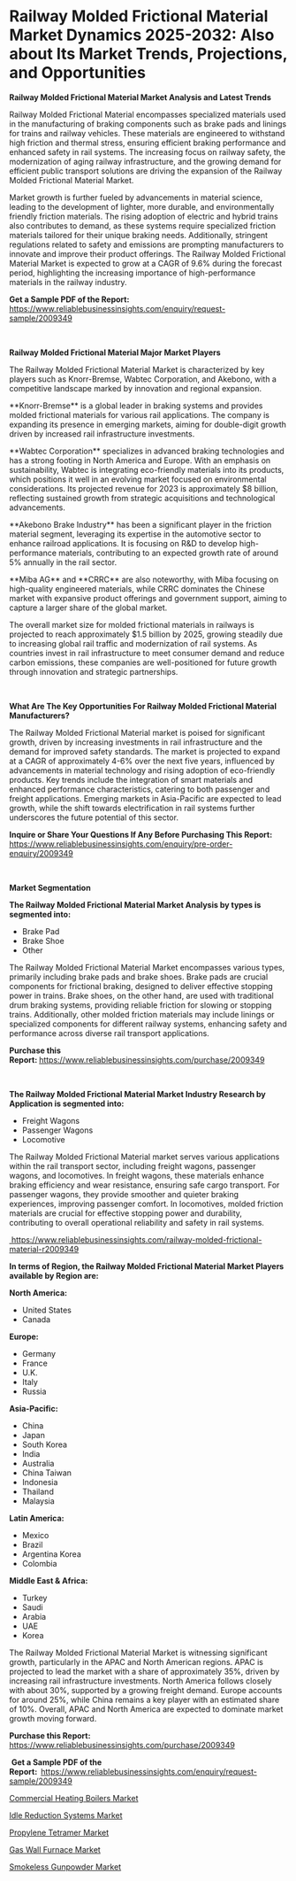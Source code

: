 <p><h1>Railway Molded Frictional Material Market Dynamics 2025-2032: Also about Its Market Trends, Projections, and Opportunities</h1></p><p><strong>Railway Molded Frictional Material Market Analysis and Latest Trends</strong></p>
<p><p>Railway Molded Frictional Material encompasses specialized materials used in the manufacturing of braking components such as brake pads and linings for trains and railway vehicles. These materials are engineered to withstand high friction and thermal stress, ensuring efficient braking performance and enhanced safety in rail systems. The increasing focus on railway safety, the modernization of aging railway infrastructure, and the growing demand for efficient public transport solutions are driving the expansion of the Railway Molded Frictional Material Market.</p><p>Market growth is further fueled by advancements in material science, leading to the development of lighter, more durable, and environmentally friendly friction materials. The rising adoption of electric and hybrid trains also contributes to demand, as these systems require specialized friction materials tailored for their unique braking needs. Additionally, stringent regulations related to safety and emissions are prompting manufacturers to innovate and improve their product offerings. The Railway Molded Frictional Material Market is expected to grow at a CAGR of 9.6% during the forecast period, highlighting the increasing importance of high-performance materials in the railway industry.</p></p>
<p><strong>Get a Sample PDF of the Report:&nbsp;</strong> <a href="https://www.reliablebusinessinsights.com/enquiry/request-sample/2009349?utm_campaign=1113&utm_medium=2&utm_source=Github&utm_content=ia&utm_term=30012025&utm_id=railway-molded-frictional-material">https://www.reliablebusinessinsights.com/enquiry/request-sample/2009349</a></p>
<p>&nbsp;</p>
<p><strong>Railway Molded Frictional Material Major Market Players</strong></p>
<p><p>The Railway Molded Frictional Material Market is characterized by key players such as Knorr-Bremse, Wabtec Corporation, and Akebono, with a competitive landscape marked by innovation and regional expansion.</p><p>**Knorr-Bremse** is a global leader in braking systems and provides molded frictional materials for various rail applications. The company is expanding its presence in emerging markets, aiming for double-digit growth driven by increased rail infrastructure investments.</p><p>**Wabtec Corporation** specializes in advanced braking technologies and has a strong footing in North America and Europe. With an emphasis on sustainability, Wabtec is integrating eco-friendly materials into its products, which positions it well in an evolving market focused on environmental considerations. Its projected revenue for 2023 is approximately $8 billion, reflecting sustained growth from strategic acquisitions and technological advancements.</p><p>**Akebono Brake Industry** has been a significant player in the friction material segment, leveraging its expertise in the automotive sector to enhance railroad applications. It is focusing on R&D to develop high-performance materials, contributing to an expected growth rate of around 5% annually in the rail sector.</p><p>**Miba AG** and **CRRC** are also noteworthy, with Miba focusing on high-quality engineered materials, while CRRC dominates the Chinese market with expansive product offerings and government support, aiming to capture a larger share of the global market.</p><p>The overall market size for molded frictional materials in railways is projected to reach approximately $1.5 billion by 2025, growing steadily due to increasing global rail traffic and modernization of rail systems. As countries invest in rail infrastructure to meet consumer demand and reduce carbon emissions, these companies are well-positioned for future growth through innovation and strategic partnerships.</p></p>
<p>&nbsp;</p>
<p><strong>What Are The Key Opportunities For Railway Molded Frictional Material Manufacturers?</strong></p>
<p><p>The Railway Molded Frictional Material market is poised for significant growth, driven by increasing investments in rail infrastructure and the demand for improved safety standards. The market is projected to expand at a CAGR of approximately 4-6% over the next five years, influenced by advancements in material technology and rising adoption of eco-friendly products. Key trends include the integration of smart materials and enhanced performance characteristics, catering to both passenger and freight applications. Emerging markets in Asia-Pacific are expected to lead growth, while the shift towards electrification in rail systems further underscores the future potential of this sector.</p></p>
<p><strong>Inquire or Share Your Questions If Any Before Purchasing This Report:</strong> <a href="https://www.reliablebusinessinsights.com/enquiry/pre-order-enquiry/2009349?utm_campaign=1113&utm_medium=2&utm_source=Github&utm_content=ia&utm_term=30012025&utm_id=railway-molded-frictional-material">https://www.reliablebusinessinsights.com/enquiry/pre-order-enquiry/2009349</a></p>
<p>&nbsp;</p>
<p><strong>Market Segmentation</strong></p>
<p><strong>The Railway Molded Frictional Material Market Analysis by types is segmented into:</strong></p>
<p><ul><li>Brake Pad</li><li>Brake Shoe</li><li>Other</li></ul></p>
<p><p>The Railway Molded Frictional Material Market encompasses various types, primarily including brake pads and brake shoes. Brake pads are crucial components for frictional braking, designed to deliver effective stopping power in trains. Brake shoes, on the other hand, are used with traditional drum braking systems, providing reliable friction for slowing or stopping trains. Additionally, other molded friction materials may include linings or specialized components for different railway systems, enhancing safety and performance across diverse rail transport applications.</p></p>
<p><strong>Purchase this Report:&nbsp;</strong><a href="https://www.reliablebusinessinsights.com/purchase/2009349?utm_campaign=1113&utm_medium=2&utm_source=Github&utm_content=ia&utm_term=30012025&utm_id=railway-molded-frictional-material">https://www.reliablebusinessinsights.com/purchase/2009349</a></p>
<p>&nbsp;</p>
<p><strong>The Railway Molded Frictional Material Market Industry Research by Application is segmented into:</strong></p>
<p><ul><li>Freight Wagons</li><li>Passenger Wagons</li><li>Locomotive</li></ul></p>
<p><p>The Railway Molded Frictional Material market serves various applications within the rail transport sector, including freight wagons, passenger wagons, and locomotives. In freight wagons, these materials enhance braking efficiency and wear resistance, ensuring safe cargo transport. For passenger wagons, they provide smoother and quieter braking experiences, improving passenger comfort. In locomotives, molded friction materials are crucial for effective stopping power and durability, contributing to overall operational reliability and safety in rail systems.</p></p>
<p><a href="https://www.reliablebusinessinsights.com/railway-molded-frictional-material-r2009349?utm_campaign=1113&utm_medium=2&utm_source=Github&utm_content=ia&utm_term=30012025&utm_id=railway-molded-frictional-material">&nbsp;https://www.reliablebusinessinsights.com/railway-molded-frictional-material-r2009349</a></p>
<p><strong>In terms of Region, the Railway Molded Frictional Material Market Players available by Region are:</strong></p>
<p>
    <p> <strong> North America: </strong>
        <ul>
            <li>United States</li>
            <li>Canada</li>
        </ul>
        </p> 
    <p> <strong> Europe: </strong>
        <ul>
            <li>Germany</li>
            <li>France</li>
            <li>U.K.</li>
            <li>Italy</li>
            <li>Russia</li>
        </ul>
        </p> 
    <p> <strong> Asia-Pacific: </strong>
        <ul>
            <li>China</li>
            <li>Japan</li>
            <li>South Korea</li>
            <li>India</li>
            <li>Australia</li>
            <li>China Taiwan</li>
            <li>Indonesia</li>
            <li>Thailand</li>
            <li>Malaysia</li>
        </ul>
        </p> 
    <p> <strong> Latin America: </strong>
        <ul>
            <li>Mexico</li>
            <li>Brazil</li>
            <li>Argentina Korea</li>
            <li>Colombia</li>
        </ul>
        </p> 
    <p> <strong> Middle East & Africa: </strong>
        <ul>
            <li>Turkey</li>
            <li>Saudi</li>
            <li>Arabia</li>
            <li>UAE</li>
            <li>Korea</li>
        </ul>
    </p>
    </p>
<p><p>The Railway Molded Frictional Material Market is witnessing significant growth, particularly in the APAC and North American regions. APAC is projected to lead the market with a share of approximately 35%, driven by increasing rail infrastructure investments. North America follows closely with about 30%, supported by a growing freight demand. Europe accounts for around 25%, while China remains a key player with an estimated share of 10%. Overall, APAC and North America are expected to dominate market growth moving forward.</p></p>
<p><strong>Purchase this Report: </strong><a href="https://www.reliablebusinessinsights.com/purchase/2009349?utm_campaign=1113&utm_medium=2&utm_source=Github&utm_content=ia&utm_term=30012025&utm_id=railway-molded-frictional-material">https://www.reliablebusinessinsights.com/purchase/2009349</a></p>
<p>&nbsp;<strong>Get a Sample PDF of the Report:&nbsp;&nbsp;</strong><a href="https://www.reliablebusinessinsights.com/enquiry/request-sample/2009349?utm_campaign=1113&utm_medium=2&utm_source=Github&utm_content=ia&utm_term=30012025&utm_id=railway-molded-frictional-material">https://www.reliablebusinessinsights.com/enquiry/request-sample/2009349</a></p>
<p><strong></strong></p>
<p><p><a href="https://www.linkedin.com/pulse/commercial-heating-boilers-market-segmentation-applications-pxzof?utm_campaign=1113&utm_medium=2&utm_source=Github&utm_content=ia&utm_term=30012025&utm_id=railway-molded-frictional-material">Commercial Heating Boilers Market</a></p><p><a href="https://www.linkedin.com/pulse/idle-reduction-systems-market-segmentation-applications-zciqc?utm_campaign=1113&utm_medium=2&utm_source=Github&utm_content=ia&utm_term=30012025&utm_id=railway-molded-frictional-material">Idle Reduction Systems Market</a></p><p><a href="https://github.com/tashiafun920/Market-Research-Report-List-1/blob/main/propylene-tetramer-market.md?utm_campaign=1113&utm_medium=2&utm_source=Github&utm_content=ia&utm_term=30012025&utm_id=railway-molded-frictional-material">Propylene Tetramer Market</a></p><p><a href="https://www.linkedin.com/pulse/factors-affecting-gas-wall-furnacemarket-growth-rate-49-cagr-ccskc?utm_campaign=1113&utm_medium=2&utm_source=Github&utm_content=ia&utm_term=30012025&utm_id=railway-molded-frictional-material">Gas Wall Furnace Market</a></p><p><a href="https://github.com/sofayahoo2023/Market-Research-Report-List-6/blob/main/smokeless-gunpowder-market.md?utm_campaign=1113&utm_medium=2&utm_source=Github&utm_content=ia&utm_term=30012025&utm_id=railway-molded-frictional-material">Smokeless Gunpowder Market</a></p></p>